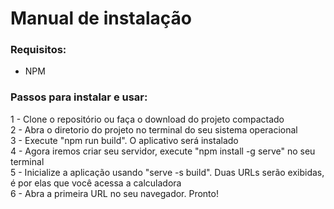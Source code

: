 # Manual de instalação

### Requisitos:

- NPM

### Passos para instalar e usar:

1 - Clone o repositório ou faça o download do projeto compactado<br>
2 - Abra o diretorio do projeto no terminal do seu sistema operacional<br>
3 - Execute "npm run build". O aplicativo será instalado<br>
4 - Agora iremos criar seu servidor, execute "npm install -g serve" no seu terminal<br>
5 - Inicialize a aplicação usando "serve -s build". Duas URLs serão exibidas, é por elas que você acessa a calculadora<br>
6 - Abra a primeira URL no seu navegador. Pronto!
